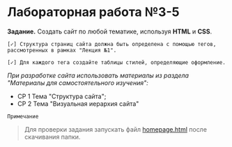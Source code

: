 # Лабораторная работа №3-5

**Задание.** Создать сайт по любой тематике, используя **HTML** и **CSS**.
```
[✓] Структура страниц сайта должна быть определена с помощью тегов, рассмотренных в рамках "Лекция №1".

[✓] Для каждого тега создайте таблицы стилей, определяющие оформление.
```
_При разработке сайта использовать материалы из раздела "Материалы для самостоятельного изучения":_
- СР 1 Тема "Структура сайта";
- СР 2 Тема "Визуальная иерархия сайта"

```Примечание```
> Для проверки задания запускать файл [homepage.html](https://github.com/charset-8utf/web-lab3-5/blob/main/homepage.html) после скачивания папки.
